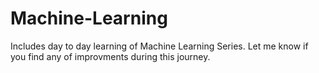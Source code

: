 # Machine-Learning
Includes day to day learning of Machine Learning Series. Let me know if you find any of improvments during this journey.
